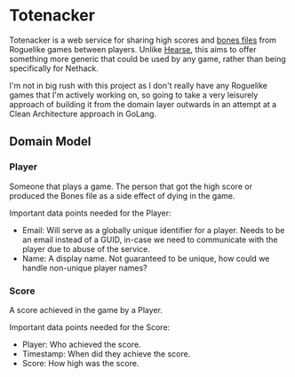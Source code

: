 # Totenacker
Totenacker is a web service for sharing high scores and [bones files](http://www.roguebasin.com/index.php?title=Save_Files#Bones_Files)
from Roguelike games between players. Unlike [Hearse](http://hearse.krollmark.com/), this aims to offer something more
generic that could be used by any game, rather than being specifically for Nethack.

I'm not in big rush with this project as I don't really have any Roguelike games that I'm actively working on, so going
to take a very leisurely approach of building it from the domain layer outwards in an attempt at a Clean Architecture
approach in GoLang. 

## Domain Model

### Player

Someone that plays a game. The person that got the high score or produced the Bones file as a side effect of dying in
the game.

Important data points needed for the Player:
* Email: Will serve as a globally unique identifier for a player. Needs to be an email instead of a GUID, in-case we
need to communicate with the player due to abuse of the service.
* Name: A display name. Not guaranteed to be unique, how could we handle non-unique player names?

### Score

A score achieved in the game by a Player.

Important data points needed for the Score:
* Player: Who achieved the score.
* Timestamp: When did they achieve the score.
* Score: How high was the score. 